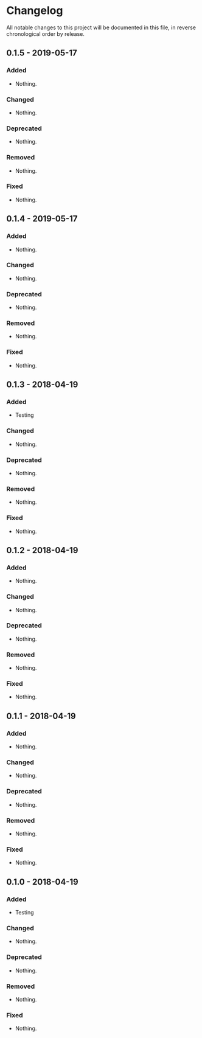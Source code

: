 # Changelog

All notable changes to this project will be documented in this file, in reverse chronological order by release.

## 0.1.5 - 2019-05-17

### Added

- Nothing.

### Changed

- Nothing.

### Deprecated

- Nothing.

### Removed

- Nothing.

### Fixed

- Nothing.

## 0.1.4 - 2019-05-17

### Added

- Nothing.

### Changed

- Nothing.

### Deprecated

- Nothing.

### Removed

- Nothing.

### Fixed

- Nothing.

## 0.1.3 - 2018-04-19

### Added

- Testing

### Changed

- Nothing.

### Deprecated

- Nothing.

### Removed

- Nothing.

### Fixed

- Nothing.

## 0.1.2 - 2018-04-19

### Added

- Nothing.

### Changed

- Nothing.

### Deprecated

- Nothing.

### Removed

- Nothing.

### Fixed

- Nothing.

## 0.1.1 - 2018-04-19

### Added

- Nothing.

### Changed

- Nothing.

### Deprecated

- Nothing.

### Removed

- Nothing.

### Fixed

- Nothing.

## 0.1.0 - 2018-04-19

### Added

- Testing

### Changed

- Nothing.

### Deprecated

- Nothing.

### Removed

- Nothing.

### Fixed

- Nothing.
